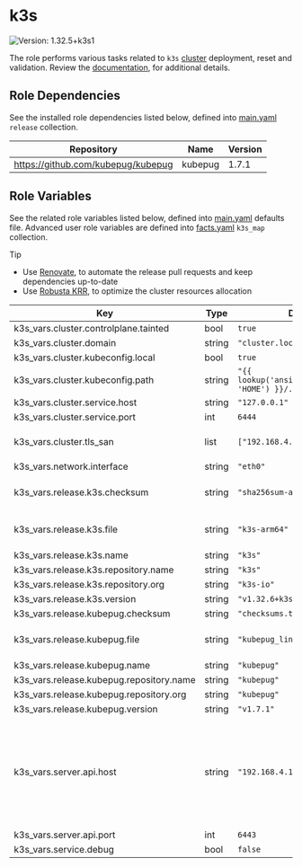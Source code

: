 # k3s

![Version: 1.32.5+k3s1](https://img.shields.io/badge/Version-1.32.5+k3s1-informational?style=flat-square)

The role performs various tasks related to `k3s` [cluster](https://github.com/k3s-io/k3s/releases/tag/v1.32.5+k3s1) deployment, reset and validation. Review the [documentation](https://axivo.com/k3s-cluster/wiki/guide/configuration/roles/k3s), for additional details.

## Role Dependencies

See the installed role dependencies listed below, defined into [main.yaml](./defaults/main.yaml) `release` collection.

| Repository | Name | Version |
|------------|------|---------|
| https://github.com/kubepug/kubepug | kubepug | 1.7.1 |

## Role Variables

See the related role variables listed below, defined into [main.yaml](./defaults/main.yaml) defaults file. Advanced user role variables are defined into [facts.yaml](./tasks/facts.yaml) `k3s_map` collection.

> [!TIP]
> - Use [Renovate](https://axivo.com/k3s-cluster/tutorials/handbook/tools/#renovate), to automate the release pull requests and keep dependencies up-to-date
> - Use [Robusta KRR](https://axivo.com/k3s-cluster/tutorials/handbook/tools/#robusta-krr), to optimize the cluster resources allocation

| Key | Type | Default | Description |
|-----|------|---------|-------------|
| k3s_vars.cluster.controlplane.tainted | bool | `true` |  |
| k3s_vars.cluster.domain | string | `"cluster.local"` |  |
| k3s_vars.cluster.kubeconfig.local | bool | `true` |  |
| k3s_vars.cluster.kubeconfig.path | string | `"{{ lookup('ansible.builtin.env', 'HOME') }}/.kube"` | Local `/.kube` directory path |
| k3s_vars.cluster.service.host | string | `"127.0.0.1"` |  |
| k3s_vars.cluster.service.port | int | `6444` |  |
| k3s_vars.cluster.tls_san | list | `["192.168.4.10"]` | Related to `server.api.host` key |
| k3s_vars.network.interface | string | `"eth0"` |  |
| k3s_vars.release.k3s.checksum | string | `"sha256sum-arm64.txt"` | See [documentation](https://axivo.com/k3s-cluster/tutorials/handbook/server/#hardware), for details |
| k3s_vars.release.k3s.file | string | `"k3s-arm64"` | See [documentation](https://axivo.com/k3s-cluster/tutorials/handbook/server/#hardware), for details |
| k3s_vars.release.k3s.name | string | `"k3s"` |  |
| k3s_vars.release.k3s.repository.name | string | `"k3s"` |  |
| k3s_vars.release.k3s.repository.org | string | `"k3s-io"` |  |
| k3s_vars.release.k3s.version | string | `"v1.32.6+k3s1"` |  |
| k3s_vars.release.kubepug.checksum | string | `"checksums.txt"` |  |
| k3s_vars.release.kubepug.file | string | `"kubepug_linux_arm64.tar.gz"` | See [documentation](https://axivo.com/k3s-cluster/tutorials/handbook/server/#hardware), for details |
| k3s_vars.release.kubepug.name | string | `"kubepug"` |  |
| k3s_vars.release.kubepug.repository.name | string | `"kubepug"` |  |
| k3s_vars.release.kubepug.repository.org | string | `"kubepug"` |  |
| k3s_vars.release.kubepug.version | string | `"v1.7.1"` |  |
| k3s_vars.server.api.host | string | `"192.168.4.10"` | Related to `cluster.tls_san` key, used as frontend bind IP for Haproxy loadbalancer and populated into `/.kube/config` file |
| k3s_vars.server.api.port | int | `6443` |  |
| k3s_vars.service.debug | bool | `false` |  |
